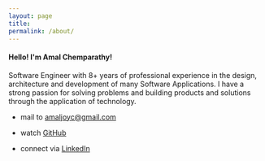 ```yaml
---
layout: page
title:
permalink: /about/
---
```


#### Hello! I'm Amal Chemparathy!

Software Engineer with 8+ years of professional experience in the
design, architecture and development of many Software Applications. I have a
strong passion for solving problems and building products and solutions
through the application of technology.

<div class="divider"></div>

* mail to <a href="mailto:amaljoyc@gmail.com">amaljoyc@gmail.com</a>

* watch <a href="https://github.com/amaljoyc">GitHub</a>

* connect via <a href="https://de.linkedin.com/in/amaljoyc">LinkedIn</a>

<!---
* download [Resume]({{site.url}}/amaljoyc-resume.pdf)
--->
